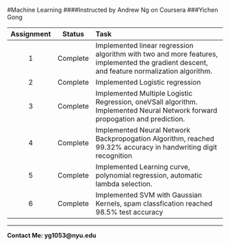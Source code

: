 #Machine Learning 
####Instructed by Andrew Ng on Coursera
###Yichen Gong

Assignment | Status | Task
:------------: | :-------------: | :------------
1 | Complete  | Implemented linear regression algorithm with two and more features, implemented the gradient descent, and feature normalization algorithm.
2 | Complete | Implemented Logistic regression
3 | Complete | Implemented Multiple Logistic Regression, oneVSall algorithm. Implemented Neural Network forward propogation and prediction.
4 | Complete | Implemented Neural Network Backpropogation Algorithm, reached 99.32% accuracy in handwriting digit recognition
5 | Complete | Implemented Learning curve, polynomial regression, automatic lambda selection.
6 | Complete | Implemented SVM with Gaussian Kernels, spam classfication reached 98.5% test accuracy




---
__Contact Me: yg1053@nyu.edu__